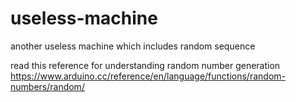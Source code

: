 # useless-machine
another useless machine which includes random sequence 

read this reference for understanding random number generation https://www.arduino.cc/reference/en/language/functions/random-numbers/random/
